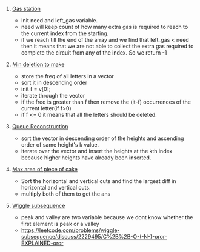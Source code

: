 1. [Gas station]()

   - Init need and left_gas variable.
   - need will keep count of how many extra gas is required to reach to the current index from the starting.
   - if we reach till the end of the array and we find that left_gas < need then it means that we are not able to collect the extra gas required to complete the circuit from any of the index. So we return -1

2. [Min deletion to make](https://leetcode.com/problems/minimum-deletions-to-make-character-frequencies-unique/)

   - store the freq of all letters in a vector
   - sort it in descending order
   - init f = v[0];
   - iterate through the vector
   - if the freq is greater than f then remove the (it-f) occurrences of the current letter(if f>0)
   - if f <= 0 it means that all the letters should be deleted.

3. [Queue Reconstruction](https://leetcode.com/problems/queue-reconstruction-by-height/submissions/)

   - sort the vector in descending order of the heights and ascending order of same height's k value.
   - iterate over the vector and insert the heights at the kth index because higher heights have already been inserted.

4. [Max area of piece of cake](https://leetcode.com/problems/maximum-area-of-a-piece-of-cake-after-horizontal-and-vertical-cuts/submissions/)

   - Sort the horizontal and vertical cuts and find the largest diff in horizontal and vertical cuts.
   - multiply both of them to get the ans

5. [Wiggle subsequence](https://leetcode.com/problems/wiggle-subsequence/submissions/)

   - peak and valley are two variable because we dont know whether the first element is peak or a valley
   - https://leetcode.com/problems/wiggle-subsequence/discuss/2229495/C%2B%2B-O-(-N-)-oror-EXPLAINED-oror
